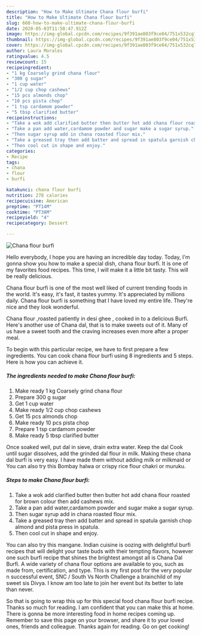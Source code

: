 ```yaml
---
description: "How to Make Ultimate Chana flour burfi"
title: "How to Make Ultimate Chana flour burfi"
slug: 660-how-to-make-ultimate-chana-flour-burfi
date: 2020-05-03T11:58:47.912Z
image: https://img-global.cpcdn.com/recipes/9f391ae803f9ce04/751x532cq70/chana-flour-burfi-recipe-main-photo.jpg
thumbnail: https://img-global.cpcdn.com/recipes/9f391ae803f9ce04/751x532cq70/chana-flour-burfi-recipe-main-photo.jpg
cover: https://img-global.cpcdn.com/recipes/9f391ae803f9ce04/751x532cq70/chana-flour-burfi-recipe-main-photo.jpg
author: Laura Morales
ratingvalue: 4.5
reviewcount: 15
recipeingredient:
- "1 kg Coarsely grind chana flour"
- "300 g sugar"
- "1 cup water"
- "1/2 cup chop cashews"
- "15 pcs almonds chop"
- "10 pcs pista chop"
- "1 tsp cardamom powder"
- "5 tbsp clarified butter"
recipeinstructions:
- "Take a wok add clarified butter then butter hot add chana flour roasted for brown colour then add cashews mix."
- "Take a pan add water,cardamom powder and sugar make a sugar syrup."
- "Then sugar syrup add in chana roasted flour mix."
- "Take a greased tray then add batter and spread in spatula garnish chop almond and pista press in spatula."
- "Then cool cut in shape and enjoy."
categories:
- Recipe
tags:
- chana
- flour
- burfi

katakunci: chana flour burfi 
nutrition: 278 calories
recipecuisine: American
preptime: "PT14M"
cooktime: "PT38M"
recipeyield: "4"
recipecategory: Dessert

---
```



![Chana flour burfi](https://img-global.cpcdn.com/recipes/9f391ae803f9ce04/751x532cq70/chana-flour-burfi-recipe-main-photo.jpg)

Hello everybody, I hope you are having an incredible day today. Today, I'm gonna show you how to make a special dish, chana flour burfi. It is one of my favorites food recipes. This time, I will make it a little bit tasty. This will be really delicious.

Chana flour burfi is one of the most well liked of current trending foods in the world. It's easy, it's fast, it tastes yummy. It's appreciated by millions daily. Chana flour burfi is something that I have loved my entire life. They're nice and they look wonderful.

Chana flour ,roasted patiently in desi ghee , cooked in to a delicious Burfi. Here&#39;s another use of Chana dal, that is to make sweets out of it. Many of us have a sweet tooth and the craving increases even more after a proper meal.


To begin with this particular recipe, we have to first prepare a few ingredients. You can cook chana flour burfi using 8 ingredients and 5 steps. Here is how you can achieve it.

<!--inarticleads1-->

##### The ingredients needed to make Chana flour burfi:

1. Make ready 1 kg Coarsely grind chana flour
1. Prepare 300 g sugar
1. Get 1 cup water
1. Make ready 1/2 cup chop cashews
1. Get 15 pcs almonds chop
1. Make ready 10 pcs pista chop
1. Prepare 1 tsp cardamom powder
1. Make ready 5 tbsp clarified butter


Once soaked well, put dal in sieve, drain extra water. Keep the dal Cook until sugar dissolves, add the grinded dal flour in milk. Making these chana dal burfi is very easy. I have made them without adding milk or milkmaid or You can also try this Bombay halwa or crispy rice flour chakri or muruku. 

<!--inarticleads2-->

##### Steps to make Chana flour burfi:

1. Take a wok add clarified butter then butter hot add chana flour roasted for brown colour then add cashews mix.
1. Take a pan add water,cardamom powder and sugar make a sugar syrup.
1. Then sugar syrup add in chana roasted flour mix.
1. Take a greased tray then add batter and spread in spatula garnish chop almond and pista press in spatula.
1. Then cool cut in shape and enjoy.


You can also try this mangane. Indian cuisine is oozing with delightful burfi recipes that will delight your taste buds with their tempting flavors, however one such burfi recipe that shines the brightest amongst all is Chana Dal Burfi. A wide variety of chana flour options are available to you, such as made from, certification, and type. This is my first post for the very popular n successful event, SNC / South Vs North Challenge a brainchild of my sweet sis Divya. I know am too late to join her event but its better to late than never. 

So that is going to wrap this up for this special food chana flour burfi recipe. Thanks so much for reading. I am confident that you can make this at home. There is gonna be more interesting food in home recipes coming up. Remember to save this page on your browser, and share it to your loved ones, friends and colleague. Thanks again for reading. Go on get cooking!
